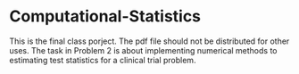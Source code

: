 # Computational-Statistics
This is the final class porject. The pdf file should not be distributed for other uses. 
The task in Problem 2 is about implementing numerical methods to estimating test statistics for a clinical trial problem. 
